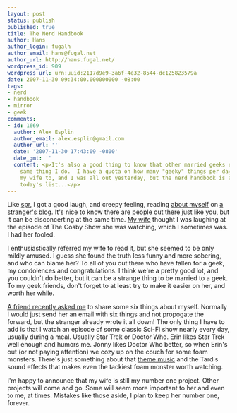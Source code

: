 ```yaml
---
layout: post
status: publish
published: true
title: The Nerd Handbook
author: Hans
author_login: fugalh
author_email: hans@fugal.net
author_url: http://hans.fugal.net/
wordpress_id: 909
wordpress_url: urn:uuid:2117d9e9-3a6f-4e32-8544-dc125823579a
date: 2007-11-30 09:34:00.000000000 -08:00
tags:
- nerd
- handbook
- mirror
- geek
comments:
- id: 1669
  author: Alex Esplin
  author_email: alex.esplin@gmail.com
  author_url: ''
  date: '2007-11-30 17:43:09 -0800'
  date_gmt: ''
  content: <p>It's also a good thing to know that other married geeks experience the
    same thing I do.  I have a quota on how many "geeky" things per day I can subject
    my wife to, and I was all out yesterday, but the nerd handbook is at the top of
    today's list...</p>
---
```

<p>Like <a href="http://scottr.org/blog/2007/nov/29/nerd-handbook/">spr</a>, I got a good laugh, and creepy feeling, reading <a href="http://www.randsinrepose.com/archives/2007/11/11/the_nerd_handbook.html">about myself</a> on <a href="http://www.randsinrepose.com/">a stranger's blog</a>. It's nice to know there are people out there just like you, but it can be disconcerting at the same time. <a href="http://erin.fugal.net/">My wife</a> thought I was laughing at the episode of The Cosby Show she was watching, which I sometimes was. I had her fooled.</p>

<p>I enthusiastically referred my wife to read it, but she seemed to be only mildly amused. I guess she found the truth less funny and more sobering, and who can blame her? To all of you out there who have fallen for a geek, my condolences and congratulations. I think we're a pretty good lot, and you couldn't do better, but it can be a strange thing to be married to a geek. To my geek friends, don't forget to at least try to make it easier on her, and worth her while.</p>

<p><a href="http://weightfamily.blogspot.com/2007/11/fall-time-fun.html">A friend recently asked me</a> to share some six things about myself. Normally I would just send her an email with six things and not propogate the forward, but the stranger already wrote it all down! The only thing I have to add is that I watch an episode of some classic Sci-Fi show nearly every day, usually during a meal. Usually Star Trek or Doctor Who. Erin likes Star Trek well enough and humors me. Jonny likes Doctor Who better, so when Erin's out (or not paying attention) we cozy up on the couch for some foam monsters. There's just something about that <a href="http://hans.fugal.net/tmp/doctor_who.mp3">theme music</a> and the Tardis sound effects that makes even the tackiest foam monster worth watching.</p>

<p>I'm happy to announce that my wife is still my number one project. Other projects will come and go. Some will seem more important to her and even to me, at times. Mistakes like those aside, I plan to keep her number one, forever.</p>
